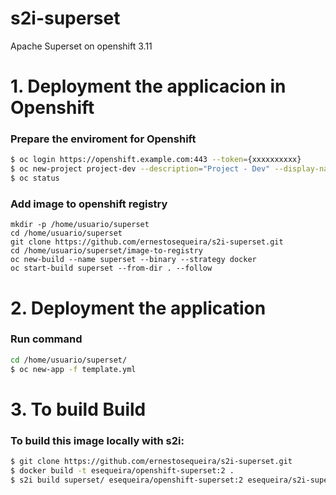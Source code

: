 # s2i-superset
Apache Superset on openshift 3.11


# 1. Deployment the applicacion in Openshift


### Prepare the enviroment for Openshift

```sh
$ oc login https://openshift.example.com:443 --token={xxxxxxxxxx}
$ oc new-project project-dev --description="Project - Dev" --display-name="Project Dev"
$ oc status

```

### Add image to openshift registry

```
mkdir -p /home/usuario/superset
cd /home/usuario/superset
git clone https://github.com/ernestosequeira/s2i-superset.git
cd /home/usuario/superset/image-to-registry
oc new-build --name superset --binary --strategy docker
oc start-build superset --from-dir . --follow
```


# 2. Deployment the application 


### Run command

```sh
cd /home/usuario/superset/
$ oc new-app -f template.yml
```


# 3. To build Build


### To build this image locally with s2i:

```sh
$ git clone https://github.com/ernestosequeira/s2i-superset.git
$ docker build -t esequeira/openshift-superset:2 .
$ s2i build superset/ esequeira/openshift-superset:2 esequeira/s2i-superset:2
```


